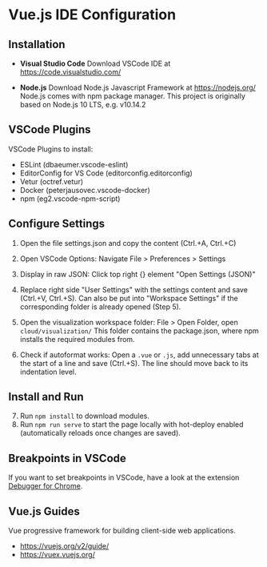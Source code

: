 # Vue.js IDE Configuration

## Installation

* **Visual Studio Code**
Download VSCode IDE at https://code.visualstudio.com/

* **Node.js**
Download Node.js Javascript Framework at https://nodejs.org/
Node.js comes with npm package manager. This project is originally based on Node.js 10 LTS, e.g. v10.14.2

## VSCode Plugins

VSCode Plugins to install:
* ESLint (dbaeumer.vscode-eslint)
* EditorConfig for VS Code (editorconfig.editorconfig)
* Vetur (octref.vetur)
* Docker (peterjausovec.vscode-docker)
* npm (eg2.vscode-npm-script)


## Configure Settings

1. Open the file settings.json and copy the content (Ctrl.+A, Ctrl.+C)
2. Open VSCode Options: Navigate File > Preferences > Settings
3. Display in raw JSON: Click top right {} element "Open Settings (JSON)" 
4. Replace right side "User Settings" with the settings content and save (Ctrl.+V, Ctrl.+S).
    Can also be put into "Workspace Settings" if the corresponding folder is already opened (Step 5).

5. Open the visualization workspace folder: File > Open Folder, open `cloud/visualization/`
    This folder contains the package.json, where npm installs the required modules from.
6. Check if autoformat works: Open a `.vue` or `.js`, add unnecessary tabs at the start of a line and save (Ctrl.+S). The line should move back to its indentation level. 

## Install and Run

7. Run `npm install` to download modules.
8. Run `npm run serve` to start the page locally with hot-deploy enabled (automatically reloads once changes are saved).

## Breakpoints in VSCode

If you want to set breakpoints in VSCode, have a look at the extension [Debugger for Chrome](https://marketplace.visualstudio.com/items?itemName=msjsdiag.debugger-for-chrome).

## Vue.js Guides

Vue progressive framework for building client-side web applications. 

* https://vuejs.org/v2/guide/
* https://vuex.vuejs.org/

